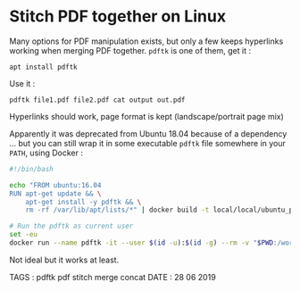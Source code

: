 # Stitch PDF together on Linux

Many options for PDF manipulation exists, but only a few keeps hyperlinks working when merging PDF together. `pdftk` is one of them, get it : 

```
apt install pdftk
```

Use it : 

```
pdftk file1.pdf file2.pdf cat output out.pdf
```

Hyperlinks should work, page format is kept (landscape/portrait page mix)


Apparently it was deprecated from Ubuntu 18.04 because of a dependency ... but you can still wrap it in some executable `pdftk` file somewhere in your `PATH`, using Docker : 

```bash
#!/bin/bash

echo "FROM ubuntu:16.04
RUN apt-get update && \
    apt-get install -y pdftk && \
    rm -rf /var/lib/apt/lists/*" | docker build -t local/local/ubuntu_pdftk - 2>&1 > /dev/null

# Run the pdftk as current user
set -eu
docker run --name pdftk -it --user $(id -u):$(id -g) --rm -v "$PWD:/workdir$PWD" -w "/workdir$PWD" local/local/ubuntu_pdftk pdftk "$@"
```

Not ideal but it works at least.


TAGS : pdftk pdf stitch merge concat
DATE : 28 06 2019